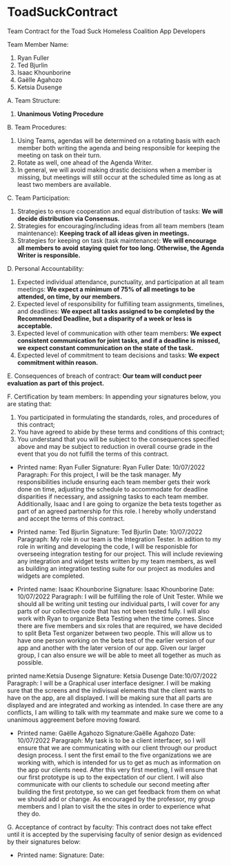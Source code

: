# ToadSuckContract
Team Contract for the Toad Suck Homeless Coalition App Developers

Team Member Name:
1. Ryan Fuller
2. Ted Bjurlin
3. Isaac Khounborine
4. Gaëlle Agahozo
5. Ketsia Dusenge

  A.  Team Structure:
1. **Unanimous Voting Procedure**

  B.  Team Procedures:
1. Using Teams, agendas will be determined on a rotating basis with each member both writing the agenda and being responsible for keeping the meeting on task on their turn.
2. Rotate as well, one ahead of the Agenda Writer.
3. In general, we will avoid making drastic decisions when a member is missing, but meetings will still occur at the scheduled time as long as at least two members are available.

  C.  Team Participation:
1. Strategies to ensure cooperation and equal distribution of tasks: **We will decide distribution via Consensus.**
2. Strategies for encouraging/including ideas from all team members (team maintenance): **Keeping track of all ideas given in meetings.**
3. Strategies for keeping on task (task maintenance): **We will encourage all members to avoid staying quiet for too long. Otherwise, the Agenda Writer is responsible.**

  D.  Personal Accountability:
1. Expected individual attendance, punctuality, and participation at all team meetings: **We expect a minimum of 75% of all meetings to be attended, on time, by our members.**
2. Expected level of responsibility for fulfilling team assignments, timelines, and deadlines: **We expect all tasks assigned to be completed by the Recommended Deadline, but a disparity of a week or less is acceptable.**
3. Expected level of communication with other team members: **We expect consistent communication for joint tasks, and if a deadline is missed, we expect constant communication on the state of the task.**
4. Expected level of commitment to team decisions and tasks: **We expect commitment within reason.**

  E.  Consequences of breach of contract:
**Our team will conduct peer evaluation as part of this project.**

  F.  Certification by team members: In appending your signatures below, you are stating that:
1. You participated in formulating the standards, roles, and procedures of this contract;
2. You have agreed to abide by these terms and conditions of this contract;
3. You understand that you will be subject to the consequences specified above and may be subject to reduction in overall course grade in the event that you do not fulfill the terms of this contract.

- Printed name: Ryan Fuller
Signature: Ryan Fuller
Date: 10/07/2022
Paragraph: For this project, I will be the task manager. My responsibilities include ensuring each team member gets their work done on time, adjusting the schedule to accommodate for deadline disparities if necessary, and assigning tasks to each team member. Additionally, Isaac and I are going to organize the beta tests together as part of an agreed partnership for this role. I hereby wholly understand and accept the terms of this contract.

- Printed name: Ted Bjurlin
Signature: Ted Bjurlin
Date: 10/07/2022
Paragraph: My role in our team is the Integration Tester. In adition to my role in writing and developing the code, I will be responisble for overseeing integration testing for our project. This will include reviewing any integration and widget tests written by my team members, as well as building an integration testing suite for our project as modules and widgets are completed.

- Printed name: Isaac Khounborine
Signature: Isaac Khounborine
Date: 10/07/2022
Paragraph: I will be fulfilling the role of Unit Tester. While we should all be writing unit testing our individual parts, I will cover for any parts of our collective code that has not been tested fully. I will also work with Ryan to organize Beta Testing when the time comes. Since there are five members and six roles that are required, we have decided to split Beta Test organizer between two people. This will allow us to have one person working on the beta test of the earlier version of our app and another with the later version of our app. Given our larger group, I can also ensure we will be able to meet all together as much as possible. 

printed name:Ketsia Dusenge 
Signature: Ketsia Dusenge 
Date:10/07/2022 
Paragraph: I will be a Graphical user interface designer. I will be making sure that the screens and the indivisual elements that the client wants to have on the app, are all displayed. I will be making sure that all parts are displayed and are integrated and working as intended. In case there are any conflicts, I am willing to talk with my teammate and make sure we come to a unanimous aggreement before moving foward.

- Printed name: Gaëlle Agahozo
Signature:Gaëlle Agahozo
Date: 10/07/2022
Paragraph: My task is to be a client interfacer, so I will ensure that we are communicating with our client through our product design process. I sent the first email to the five organizations we are working with, which is intended for us to get as much as information on the app our clients need. After this very first meeting, I will ensure that our first prototype is up to the expectation of our client. I will also communicate with our clients to schedule our second meeting after building the first prototype, so we can get feedback from them on what we should add or change. As encouraged by the professor, my group members and I plan to visit the the sites in order to experience what they do. 

G.  Acceptance of contract by faculty: This contract does not take effect until it is accepted by the supervising faculty of senior design as evidenced by their signatures below:

- Printed name:
Signature:
Date:
